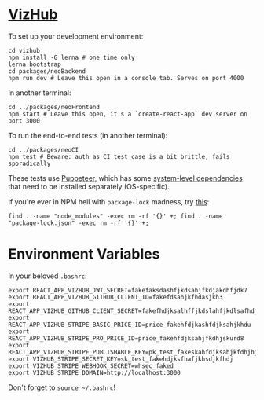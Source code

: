 # [VizHub](https://vizhub.com)

To set up your development environment:

```
cd vizhub
npm install -G lerna # one time only
lerna bootstrap
cd packages/neoBackend
npm run dev # Leave this open in a console tab. Serves on port 4000
```
In another terminal:

```
cd ../packages/neoFrontend
npm start # Leave this open, it's a `create-react-app` dev server on port 3000
```

To run the end-to-end tests (in another terminal):

```
cd ../packages/neoCI
npm test # Beware: auth as CI test case is a bit brittle, fails sporadically
```

These tests use [Puppeteer](https://github.com/puppeteer/puppeteer), which has some [system-level dependencies](https://github.com/puppeteer/puppeteer/blob/master/docs/troubleshooting.md#chrome-headless-doesnt-launch-on-unix) that need to be installed separately (OS-specific).

If you're ever in NPM hell with `package-lock` madness, try [this](https://gist.github.com/cancerberoSgx/1892ada276992f78f488a43b3a430c9b):

```
find . -name "node_modules" -exec rm -rf '{}' +; find . -name "package-lock.json" -exec rm -rf '{}' +; 
```

# Environment Variables

In your beloved `.bashrc`:

```
export REACT_APP_VIZHUB_JWT_SECRET=fakefaksdashfjkdsahjfkdjakdhfjdk7
export REACT_APP_VIZHUB_GITHUB_CLIENT_ID=fakefdsahjkfhdasjkh3
export REACT_APP_VIZHUB_GITHUB_CLIENT_SECRET=fakefhdjksalhffjkdslahfjkdlsafhdjksahdhf
export REACT_APP_VIZHUB_STRIPE_BASIC_PRICE_ID=price_fakehfdjkashfdjksahjkhdu
export REACT_APP_VIZHUB_STRIPE_PRO_PRICE_ID=price_fakehfdjksahjfkdhjskurd8
export REACT_APP_VIZHUB_STRIPE_PUBLISHABLE_KEY=pk_test_fakeskahfdjksahjkfdhjhjd
export VIZHUB_STRIPE_SECRET_KEY=sk_test_fakehdjksfhafjkhsdjkfhdj
export VIZHUB_STRIPE_WEBHOOK_SECRET=whsec_faked
export VIZHUB_STRIPE_DOMAIN=http://localhost:3000
```

Don't forget to `source ~/.bashrc`!
